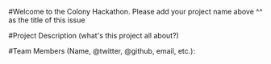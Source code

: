 #Welcome to the Colony Hackathon. Please add your project name above ^^ as the title of this issue

#Project Description (what's this project all about?)



#Team Members (Name, @twitter, @github, email, etc.):



